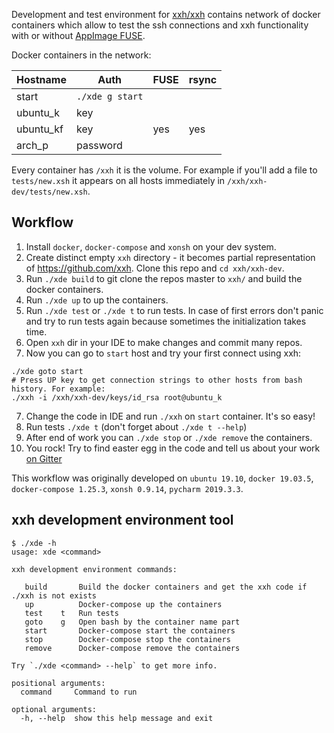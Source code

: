 Development and test environment for [xxh/xxh](https://github.com/xxh/xxh) contains 
network of docker containers which allow to test the ssh connections and xxh functionality 
with or without [AppImage FUSE](https://github.com/AppImage/AppImageKit/wiki/FUSE). 

Docker containers in the network:

| Hostname  | Auth             | FUSE | rsync |
|-----------|------------------|------|-------|
| start     | `./xde g start`  |      |       |
| ubuntu_k  | key              |      |       |
| ubuntu_kf | key              | yes  |  yes  |
| arch_p    | password         |      |       |

Every container has `/xxh` it is the volume. For example if you'll add a file to `tests/new.xsh` 
it appears on all hosts immediately in `/xxh/xxh-dev/tests/new.xsh`.

## Workflow

1. Install `docker`, `docker-compose` and `xonsh` on your dev system.
2. Create distinct empty `xxh` directory - it becomes partial representation of https://github.com/xxh. Clone this repo and `cd xxh/xxh-dev`.
3. Run `./xde build` to git clone the repos master to `xxh/` and build the docker containers. 
4. Run `./xde up` to up the containers. 
5. Run `./xde test` or `./xde t` to run tests. In case of first errors don't panic and try to run tests again because sometimes 
the initialization takes time.
6. Open `xxh` dir in your IDE to make changes and commit many repos.
7. Now you can go to `start` host and try your first connect using xxh:
```
./xde goto start
# Press UP key to get connection strings to other hosts from bash history. For example:
./xxh -i /xxh/xxh-dev/keys/id_rsa root@ubuntu_k
```
7. Change the code in IDE and run `./xxh` on `start` container. It's so easy!
8. Run tests `./xde t` (don't forget about `./xde t --help`) 
8. After end of work you can `./xde stop` or `./xde remove` the containers. 
9. You rock! Try to find easter egg in the code and tell us about your work [on Gitter](https://gitter.im/xonssh-xxh/community)

This workflow was originally developed on `ubuntu 19.10`, `docker 19.03.5`, `docker-compose 1.25.3`, `xonsh 0.9.14`, `pycharm 2019.3.3`.

## xxh development environment tool

```
$ ./xde -h
usage: xde <command>

xxh development environment commands:

   build       Build the docker containers and get the xxh code if ./xxh is not exists
   up          Docker-compose up the containers
   test    t   Run tests
   goto    g   Open bash by the container name part
   start       Docker-compose start the containers
   stop        Docker-compose stop the containers
   remove      Docker-compose remove the containers
   
Try `./xde <command> --help` to get more info.   
   
positional arguments:
  command     Command to run

optional arguments:
  -h, --help  show this help message and exit

```